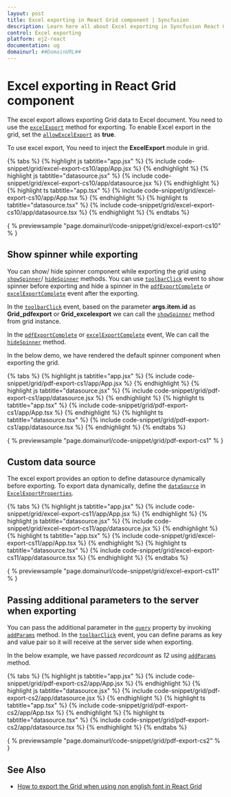 ```yaml
---
layout: post
title: Excel exporting in React Grid component | Syncfusion
description: Learn here all about Excel exporting in Syncfusion React Grid component of Syncfusion Essential JS 2 and more.
control: Excel exporting 
platform: ej2-react
documentation: ug
domainurl: ##DomainURL##
---
```


# Excel exporting in React Grid component

The excel export allows exporting Grid data to Excel document. You need to use the [`excelExport`](https://ej2.syncfusion.com/angular/documentation/api/grid/#excelexport) method for exporting. To enable Excel export in the grid,
 set the [`allowExcelExport`](https://ej2.syncfusion.com/angular/documentation/api/grid/#allowexcelexport) as **true**.

To use excel export, You need to inject the **ExcelExport** module in grid.

{% tabs %}
{% highlight js tabtitle="app.jsx" %}
{% include code-snippet/grid/excel-export-cs10/app/App.jsx %}
{% endhighlight %}
{% highlight js tabtitle="datasource.jsx" %}
{% include code-snippet/grid/excel-export-cs10/app/datasource.jsx %}
{% endhighlight %}
{% highlight ts tabtitle="app.tsx" %}
{% include code-snippet/grid/excel-export-cs10/app/App.tsx %}
{% endhighlight %}
{% highlight ts tabtitle="datasource.tsx" %}
{% include code-snippet/grid/excel-export-cs10/app/datasource.tsx %}
{% endhighlight %}
{% endtabs %}

{ % previewsample "page.domainurl/code-snippet/grid/excel-export-cs10" % }

## Show spinner while exporting

You can show/ hide spinner component while exporting the grid using [`showSpinner`](https://ej2.syncfusion.com/angular/documentation/api/grid/#showspinner)/ [`hideSpinner`](https://ej2.syncfusion.com/angular/documentation/api/grid/#hidespinner) methods. You can use  [`toolbarClick`](https://ej2.syncfusion.com/angular/documentation/api/grid/#toolbarclick) event to show spinner before exporting and hide a spinner in the [`pdfExportComplete`](https://ej2.syncfusion.com/angular/documentation/api/grid/#pdfexportcomplete) or [`excelExportComplete`](https://ej2.syncfusion.com/angular/documentation/api/grid/#excelexportcomplete) event after the exporting.

In the [`toolbarClick`](https://ej2.syncfusion.com/angular/documentation/api/grid/#toolbarclick) event, based on the parameter **args.item.id** as **Grid_pdfexport** or **Grid_excelexport** we can call the [`showSpinner`](https://ej2.syncfusion.com/angular/documentation/api/grid/#showspinner) method from grid instance.

In the [`pdfExportComplete`](https://ej2.syncfusion.com/angular/documentation/api/grid/#pdfexportcomplete) or [`excelExportComplete`](https://ej2.syncfusion.com/angular/documentation/api/grid/#excelexportcomplete) event, We can call the [`hideSpinner`](https://ej2.syncfusion.com/angular/documentation/api/grid/#hidespinner) method.

In the below demo, we have rendered the default spinner component when exporting the grid.

{% tabs %}
{% highlight js tabtitle="app.jsx" %}
{% include code-snippet/grid/pdf-export-cs1/app/App.jsx %}
{% endhighlight %}
{% highlight js tabtitle="datasource.jsx" %}
{% include code-snippet/grid/pdf-export-cs1/app/datasource.jsx %}
{% endhighlight %}
{% highlight ts tabtitle="app.tsx" %}
{% include code-snippet/grid/pdf-export-cs1/app/App.tsx %}
{% endhighlight %}
{% highlight ts tabtitle="datasource.tsx" %}
{% include code-snippet/grid/pdf-export-cs1/app/datasource.tsx %}
{% endhighlight %}
{% endtabs %}

{ % previewsample "page.domainurl/code-snippet/grid/pdf-export-cs1" % }

## Custom data source

The excel export provides an option to define datasource dynamically before exporting.
To export data dynamically, define the [`dataSource`](https://ej2.syncfusion.com/angular/documentation/api/grid/excelExportProperties/#datasource) in [`ExcelExportProperties`](https://ej2.syncfusion.com/angular/documentation/api/grid/excelExportProperties/).

{% tabs %}
{% highlight js tabtitle="app.jsx" %}
{% include code-snippet/grid/excel-export-cs11/app/App.jsx %}
{% endhighlight %}
{% highlight js tabtitle="datasource.jsx" %}
{% include code-snippet/grid/excel-export-cs11/app/datasource.jsx %}
{% endhighlight %}
{% highlight ts tabtitle="app.tsx" %}
{% include code-snippet/grid/excel-export-cs11/app/App.tsx %}
{% endhighlight %}
{% highlight ts tabtitle="datasource.tsx" %}
{% include code-snippet/grid/excel-export-cs11/app/datasource.tsx %}
{% endhighlight %}
{% endtabs %}

{ % previewsample "page.domainurl/code-snippet/grid/excel-export-cs11" % }

## Passing additional parameters to the server when exporting

You can pass the additional parameter in the [`query`](https://ej2.syncfusion.com/angular/documentation/api/grid/#query) property by invoking [`addParams`](https://ej2.syncfusion.com/documentation/api/data/query/#addparams) method. In the [`toolbarClick`](https://ej2.syncfusion.com/angular/documentation/api/grid/#toolbarclick) event, you can define params as key and value pair so it will receive at the server side when exporting.

In the below example, we have passed *recordcount* as *12* using [`addParams`](https://ej2.syncfusion.com/documentation/api/data/query/#addparams) method.

{% tabs %}
{% highlight js tabtitle="app.jsx" %}
{% include code-snippet/grid/pdf-export-cs2/app/App.jsx %}
{% endhighlight %}
{% highlight js tabtitle="datasource.jsx" %}
{% include code-snippet/grid/pdf-export-cs2/app/datasource.jsx %}
{% endhighlight %}
{% highlight ts tabtitle="app.tsx" %}
{% include code-snippet/grid/pdf-export-cs2/app/App.tsx %}
{% endhighlight %}
{% highlight ts tabtitle="datasource.tsx" %}
{% include code-snippet/grid/pdf-export-cs2/app/datasource.tsx %}
{% endhighlight %}
{% endtabs %}

{ % previewsample "page.domainurl/code-snippet/grid/pdf-export-cs2" % }

## See Also

* [How to export the Grid when using non english font in React Grid](https://www.syncfusion.com/forums/148193/how-to-export-the-grid-when-using-non-english-font-in-react-grid)